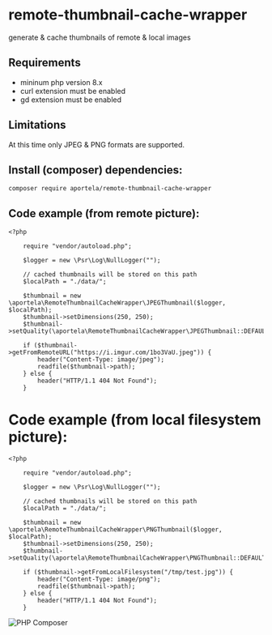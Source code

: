 # remote-thumbnail-cache-wrapper

generate & cache thumbnails of remote & local images

## Requirements

- mininum php version 8.x
- curl extension must be enabled
- gd extension must be enabled

## Limitations

At this time only JPEG & PNG formats are supported.

## Install (composer) dependencies:

```
composer require aportela/remote-thumbnail-cache-wrapper
```

## Code example (from remote picture):

```
<?php

    require "vendor/autoload.php";

    $logger = new \Psr\Log\NullLogger("");

    // cached thumbnails will be stored on this path
    $localPath = "./data/";

    $thumbnail = new \aportela\RemoteThumbnailCacheWrapper\JPEGThumbnail($logger, $localPath);
    $thumbnail->setDimensions(250, 250);
    $thumbnail->setQuality(\aportela\RemoteThumbnailCacheWrapper\JPEGThumbnail::DEFAULT_IMAGE_QUALITY);

    if ($thumbnail->getFromRemoteURL("https://i.imgur.com/1bo3VaU.jpeg")) {
        header("Content-Type: image/jpeg");
        readfile($thumbnail->path);
    } else {
        header("HTTP/1.1 404 Not Found");
    }
```

# Code example (from local filesystem picture):

```
<?php

    require "vendor/autoload.php";

    $logger = new \Psr\Log\NullLogger("");

    // cached thumbnails will be stored on this path
    $localPath = "./data/";

    $thumbnail = new \aportela\RemoteThumbnailCacheWrapper\PNGThumbnail($logger, $localPath);
    $thumbnail->setDimensions(250, 250);
    $thumbnail->setQuality(\aportela\RemoteThumbnailCacheWrapper\PNGThumbnail::DEFAULT_IMAGE_QUALITY);

    if ($thumbnail->getFromLocalFilesystem("/tmp/test.jpg")) {
        header("Content-Type: image/png");
        readfile($thumbnail->path);
    } else {
        header("HTTP/1.1 404 Not Found");
    }
```

![PHP Composer](https://github.com/aportela/remote-thumbnail-cache-wrapper/actions/workflows/php.yml/badge.svg)
